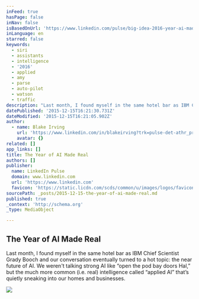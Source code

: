 ```yaml
---
inFeed: true
hasPage: false
inNav: false
isBasedOnUrl: 'https://www.linkedin.com/pulse/big-idea-2016-year-ai-made-real-blake-irving'
inLanguage: en
starred: false
keywords:
  - siri
  - assistants
  - intelligence
  - '2016'
  - applied
  - amy
  - parse
  - auto-pilot
  - watson
  - traffic
description: "Last month, I found myself in the same hotel bar as IBM Chief Scientist Grady Booch and our conversation eventually turned to a hot topic: the near future of AI.  We weren't talking strong AI like “open the pod bay doors Hal,” but the much more common (i.e. real) intelligence called “applied AI” that’s quietly sneaking into our homes and businesses."
datePublished: '2015-12-15T16:21:30.731Z'
dateModified: '2015-12-15T16:21:05.902Z'
author:
  - name: Blake Irving
    url: 'https://www.linkedin.com/in/blakeirving?trk=pulse-det-athr_prof-art_hdr'
    avatar: {}
related: []
app_links: []
title: The Year of AI Made Real
authors: []
publisher:
  name: LinkedIn Pulse
  domain: www.linkedin.com
  url: 'https://www.linkedin.com'
  favicon: 'https://static.licdn.com/scds/common/u/images/logos/favicons/v1/favicon.ico'
sourcePath: _posts/2015-12-15-the-year-of-ai-made-real.md
published: true
_context: 'http://schema.org'
_type: MediaObject

---
```

<article style=""><h1>The Year of AI Made Real</h1><p>Last month, I found myself in the same hotel bar as IBM Chief Scientist Grady Booch and our conversation eventually turned to a hot topic: the near future of AI.  We weren't talking strong AI like “open the pod bay doors Hal,” but the much more common (i.e. real) intelligence called “applied AI” that’s quietly sneaking into our homes and businesses.</p><img src="https://media.licdn.com/mpr/mpr/AAEAAQAAAAAAAARjAAAAJGRiYTE0M2M3LWU2MmItNDM5Yi1hNmYxLTdiMDdjMmY1NjEwMA.jpg" /></article>